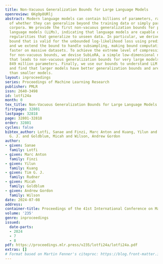 ```yaml
---
title: Non-Vacuous Generalization Bounds for Large Language Models
openreview: 6Kg9p8URlj
abstract: Modern language models can contain billions of parameters, raising the question
  of whether they can generalize beyond the training data or simply parrot their training
  corpora. We provide the first non-vacuous generalization bounds for pretrained large
  language models (LLMs), indicating that language models are capable of discovering
  regularities that generalize to unseen data. In particular, we derive a compression
  bound that is valid for the unbounded log-likelihood loss using prediction smoothing,
  and we extend the bound to handle subsampling, making bound computation 900 times
  faster on massive datasets. To achieve the extreme level of compression required
  for non-vacuous bounds, we devise SubLoRA, a simple low-dimensional nonlinear parameterization
  that leads to non-vacuous generalization bounds for very large models with up to
  849 million parameters. Finally, we use our bounds to understand LLM generalization
  and find that larger models have better generalization bounds and are more compressible
  than smaller models.
layout: inproceedings
series: Proceedings of Machine Learning Research
publisher: PMLR
issn: 2640-3498
id: lotfi24a
month: 0
tex_title: Non-Vacuous Generalization Bounds for Large Language Models
firstpage: 32801
lastpage: 32818
page: 32801-32818
order: 32801
cycles: false
bibtex_author: Lotfi, Sanae and Finzi, Marc Anton and Kuang, Yilun and Rudner, Tim
  G. J. and Goldblum, Micah and Wilson, Andrew Gordon
author:
- given: Sanae
  family: Lotfi
- given: Marc Anton
  family: Finzi
- given: Yilun
  family: Kuang
- given: Tim G. J.
  family: Rudner
- given: Micah
  family: Goldblum
- given: Andrew Gordon
  family: Wilson
date: 2024-07-08
address:
container-title: Proceedings of the 41st International Conference on Machine Learning
volume: '235'
genre: inproceedings
issued:
  date-parts:
  - 2024
  - 7
  - 8
pdf: https://proceedings.mlr.press/v235/lotfi24a/lotfi24a.pdf
extras: []
# Format based on Martin Fenner's citeproc: https://blog.front-matter.io/posts/citeproc-yaml-for-bibliographies/
---
```

